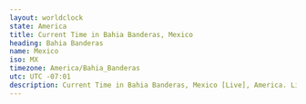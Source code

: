 ```yaml
---
layout: worldclock
state: America
title: Current Time in Bahia Banderas, Mexico
heading: Bahia Banderas
name: Mexico
iso: MX
timezone: America/Bahia_Banderas
utc: UTC -07:01
description: Current Time in Bahia Banderas, Mexico [Live], America. Live update now time in Bahia Banderas, timezone America/Bahia_Banderas, UTC -07:01, Country ISO code & Current Local Time.
---
```


